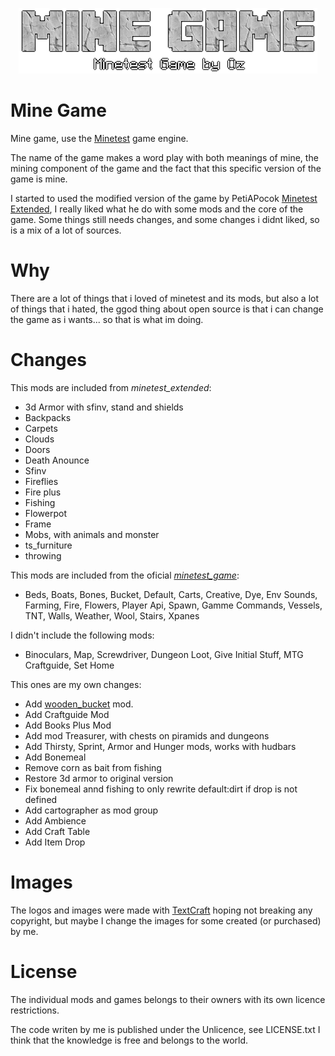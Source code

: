 <p align="center"><img src="menu/logo.png"></p>

# Mine Game
Mine game, use the [Minetest](https://github.com/minetest/minetest) game engine.

The name of the game makes a word play with both meanings of mine, the mining
component of the game and the fact that this specific version of the game is
mine.

I started to used the modified version of the game by PetiAPocok 
[Minetest Extended](https://github.com/PetiAPocok/minetest_extended), I really
liked what he do with some mods and the core of the game.
Some things still needs changes, and some changes i didnt liked, so is a mix of
a lot of sources.

# Why
There are a lot of things that i loved of minetest and its mods, but also a
lot of things that i hated, the ggod thing about open source is that i can 
change the game as i wants... so that is what im doing.

# Changes

This mods are included from _minetest_extended_:
- 3d Armor with sfinv, stand and shields 
- Backpacks
- Carpets
- Clouds
- Doors
- Death Anounce
- Sfinv
- Fireflies
- Fire plus
- Fishing
- Flowerpot
- Frame
- Mobs, with animals and monster
- ts_furniture
- throwing

This mods are included from the oficial [_minetest_game_](https://github.com/minetest/minetest_game):
- Beds, Boats, Bones, Bucket, Default, Carts, Creative, Dye, Env Sounds,
Farming, Fire, Flowers, Player Api, Spawn, Gamme Commands, Vessels, TNT, Walls,
Weather, Wool, Stairs, Xpanes

I didn't include the following mods:
- Binoculars, Map, Screwdriver, Dungeon Loot, Give Initial Stuff, MTG Craftguide, Set Home

This ones are my own changes:
- Add [wooden_bucket](https://gitlab.com/h2mm/wooden_bucket) mod.
- Add Craftguide Mod
- Add Books Plus Mod
- Add mod Treasurer, with chests on piramids and dungeons
- Add Thirsty, Sprint, Armor and Hunger mods, works with hudbars
- Add Bonemeal
- Remove corn as bait from fishing
- Restore 3d armor to original version
- Fix bonemeal annd fishing to only rewrite default:dirt if drop is not defined
- Add cartographer as mod group
- Add Ambience
- Add Craft Table
- Add Item Drop

# Images
The logos and images were made with [TextCraft](https://textcraft.net) hoping
not breaking any copyright, but maybe I change the images for some created 
(or purchased) by me.

# License
The individual mods and games belongs to their owners with its own licence 
restrictions. 

The code writen by me is published under the Unlicence, see LICENSE.txt
I think that the knowledge is free and belongs to the world.
